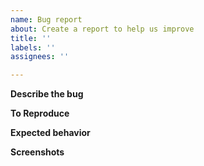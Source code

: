 ```yaml
---
name: Bug report
about: Create a report to help us improve
title: ''
labels: ''
assignees: ''

---
```


**Describe the bug**
<!--A clear and concise description of what the bug is.-->

**To Reproduce**
<!--Steps to reproduce the behavior-->

**Expected behavior**
<!--A clear and concise description of what you expected to happen.-->

**Screenshots**
<!--If applicable, add screenshots to help explain your problem.-->
